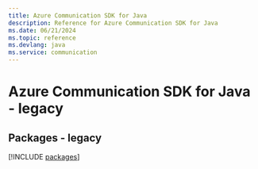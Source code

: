 ```yaml
---
title: Azure Communication SDK for Java
description: Reference for Azure Communication SDK for Java
ms.date: 06/21/2024
ms.topic: reference
ms.devlang: java
ms.service: communication
---
```

# Azure Communication SDK for Java - legacy
## Packages - legacy
[!INCLUDE [packages](communication-index.md)]